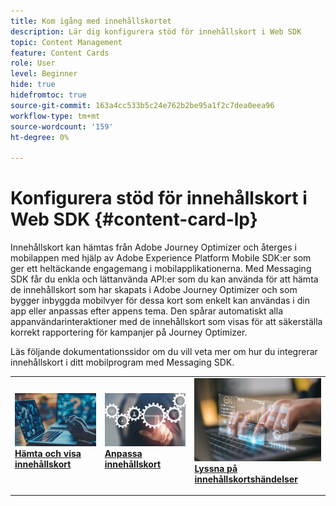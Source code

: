 ```yaml
---
title: Kom igång med innehållskortet
description: Lär dig konfigurera stöd för innehållskort i Web SDK
topic: Content Management
feature: Content Cards
role: User
level: Beginner
hide: true
hidefromtoc: true
source-git-commit: 163a4cc533b5c24e762b2be95a1f2c7dea0eea96
workflow-type: tm+mt
source-wordcount: '159'
ht-degree: 0%

---
```


# Konfigurera stöd för innehållskort i Web SDK {#content-card-lp}

Innehållskort kan hämtas från Adobe Journey Optimizer och återges i mobilappen med hjälp av Adobe Experience Platform Mobile SDK:er som ger ett heltäckande engagemang i mobilapplikationerna. Med Messaging SDK får du enkla och lättanvända API:er som du kan använda för att hämta de innehållskort som har skapats i Adobe Journey Optimizer och som bygger inbyggda mobilvyer för dessa kort som enkelt kan användas i din app eller anpassas efter appens tema. Den spårar automatiskt alla appanvändarinteraktioner med de innehållskort som visas för att säkerställa korrekt rapportering för kampanjer på Journey Optimizer.

Läs följande dokumentationssidor om du vill veta mer om hur du integrerar innehållskort i ditt mobilprogram med Messaging SDK.


<table style="table-layout:fixed"><tr style="border: 0;">
<td>
<a href="https://developer.adobe.com/client-sdks/edge/adobe-journey-optimizer/content-card-ui/iOS/tutorial/displaying-content-cards/">
<img alt="Hämta" src="assets/do-not-localize/fetch.jpeg">
</a>
<div><a href="https://developer.adobe.com/client-sdks/edge/adobe-journey-optimizer/content-card-ui/iOS/tutorial/displaying-content-cards/"><strong>Hämta och visa innehållskort</strong>
</div>
<p>
</td>
<td>
<a href="https://developer.adobe.com/client-sdks/edge/adobe-journey-optimizer/content-card-ui/iOS/tutorial/customizing-content-card-templates/">
<img alt="Anpassa" src="assets/do-not-localize/customize.jpeg">
</a>
<div>
<a href="https://developer.adobe.com/client-sdks/edge/adobe-journey-optimizer/content-card-ui/iOS/tutorial/customizing-content-card-templates/"><strong>Anpassa innehållskort</strong></a>
</div>
<p></td>
<td>
<a href="https://developer.adobe.com/client-sdks/edge/adobe-journey-optimizer/content-card-ui/iOS/tutorial/listening-content-card-events/">
<img alt="Lyssna" src="assets/do-not-localize/listen.jpeg">
</a>
<div>
<a href="https://developer.adobe.com/client-sdks/edge/adobe-journey-optimizer/content-card-ui/iOS/tutorial/listening-content-card-events/"><strong>Lyssna på innehållskortshändelser</strong></a>
</div>
<p>
</td>
</tr></table>

